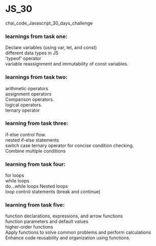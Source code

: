 # JS_30
chai_code_Javascript_30_days_challenge

### learnings from task one:
Declare variables (using var, let, and const)<br>
different data types in JS<br>
'typeof' operator<br>
variable reassignment and immutability of const variables.

### learnings from task two:
arithmetic operators<br>
assignment operators<br>
Comparison operators.<br>
logical operators.<br>
ternary operator

### learning from task three:
if-else control flow.<br>
nested if-else statements<br>
switch case<be>
ternary operator for concise condition checking.<br>
Combine multiple conditions<br>

### learning from task four:
for loops<br>
while loops<br>
do...while loops<be>
Nested loops<br>
loop control statements (break and continue)<be>

### learning from task five:
function declarations, expressions, and arrow functions<br>
function parameters and default values<br>
higher-order functions<br>
Apply functions to solve common problems and perform calculations<br>
Enhance code reusability and organization using functions.<br>

